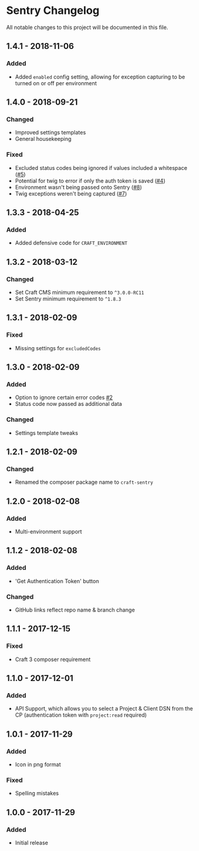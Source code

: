 # Sentry Changelog

All notable changes to this project will be documented in this file.

## 1.4.1 - 2018-11-06

### Added
- Added `enabled` config setting, allowing for exception capturing to be turned on or off per environment

## 1.4.0 - 2018-09-21

### Changed
- Improved settings templates
- General housekeeping

### Fixed
- Excluded status codes being ignored if values included a whitespace ([#5](https://github.com/lukeyouell/craft-sentry/issues/5))
- Potential for twig to error if only the auth token is saved ([#4](https://github.com/lukeyouell/craft-sentry/issues/4))
- Environment wasn't being passed onto Sentry ([#8](https://github.com/lukeyouell/craft-sentry/issues/8))
- Twig exceptions weren't being captured ([#7](https://github.com/lukeyouell/craft-sentry/issues/7))

## 1.3.3 - 2018-04-25

### Added
- Added defensive code for `CRAFT_ENVIRONMENT`

## 1.3.2 - 2018-03-12

### Changed
- Set Craft CMS minimum requirement to `^3.0.0-RC11`
- Set Sentry minimum requirement to `^1.8.3`

## 1.3.1 - 2018-02-09

### Fixed
- Missing settings for `excludedCodes`

## 1.3.0 - 2018-02-09

### Added
- Option to ignore certain error codes [#2](https://github.com/lukeyouell/craft-sentry/issues/2)
- Status code now passed as additional data

### Changed
- Settings template tweaks

## 1.2.1 - 2018-02-09

### Changed
- Renamed the composer package name to `craft-sentry`

## 1.2.0 - 2018-02-08

### Added
- Multi-environment support

## 1.1.2 - 2018-02-08

### Added
- 'Get Authentication Token' button

### Changed
- GitHub links reflect repo name & branch change

## 1.1.1 - 2017-12-15

### Fixed
- Craft 3 composer requirement

## 1.1.0 - 2017-12-01

### Added
- API Support, which allows you to select a Project & Client DSN from the CP (authentication token with `project:read` required)

## 1.0.1 - 2017-11-29

### Added
- Icon in png format

### Fixed
- Spelling mistakes

## 1.0.0 - 2017-11-29

### Added
- Initial release
